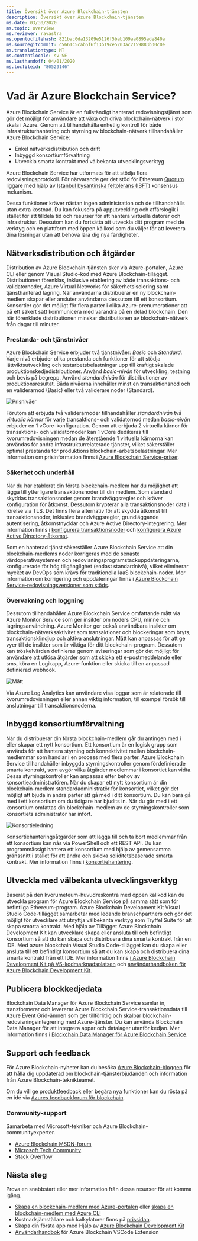 ```yaml
---
title: Översikt över Azure Blockchain-tjänsten
description: Översikt över Azure Blockchain-tjänsten
ms.date: 03/30/2020
ms.topic: overview
ms.reviewer: ravastra
ms.openlocfilehash: 821bac0da13209e5126f5bab109aa0895ade840a
ms.sourcegitcommit: c5661c5cab5f6f13b19ce5203ac2159883b30c0e
ms.translationtype: MT
ms.contentlocale: sv-SE
ms.lasthandoff: 04/01/2020
ms.locfileid: "80529146"
---
```

# <a name="what-is-azure-blockchain-service"></a>Vad är Azure Blockchain Service?

Azure Blockchain Service är en fullständigt hanterad redovisningstjänst som gör det möjligt för användare att växa och driva blockchain-nätverk i stor skala i Azure. Genom att tillhandahålla enhetlig kontroll för både infrastrukturhantering och styrning av blockchain-nätverk tillhandahåller Azure Blockchain Service:

* Enkel nätverksdistribution och drift
* Inbyggd konsortiumförvaltning
* Utveckla smarta kontrakt med välbekanta utvecklingsverktyg

Azure Blockchain Service har utformats för att stödja flera redovisningsprotokoll. För närvarande ger det stöd för Ethereum [Quorum](https://www.goquorum.com/) liggare med hjälp av [Istanbul bysantinska feltolerans (IBFT)](https://github.com/jpmorganchase/quorum/wiki/Quorum-Consensus) konsensus mekanism.

Dessa funktioner kräver nästan ingen administration och de tillhandahålls utan extra kostnad. Du kan fokusera på apputveckling och affärslogik i stället för att tilldela tid och resurser för att hantera virtuella datorer och infrastruktur. Dessutom kan du fortsätta att utveckla ditt program med de verktyg och en plattform med öppen källkod som du väljer för att leverera dina lösningar utan att behöva lära dig nya färdigheter.

## <a name="network-deployment-and-operations"></a>Nätverksdistribution och åtgärder

Distribution av Azure Blockchain-tjänsten sker via Azure-portalen, Azure CLI eller genom Visual Studio-kod med Azure Blockchain-tillägget. Distributionen förenklas, inklusive etablering av både transaktions- och validatornoder, Azure Virtual Networks för säkerhetsisolering samt tjänsthanterad lagring.  När användarna distribuerar en ny blockchain-medlem skapar eller ansluter användarna dessutom till ett konsortium.  Konsortier gör det möjligt för flera parter i olika Azure-prenumerationer att på ett säkert sätt kommunicera med varandra på en delad blockchain.  Den här förenklade distributionen minskar distributionen av blockchain-nätverk från dagar till minuter.

### <a name="performance-and-service-tiers"></a>Prestanda- och tjänstnivåer

Azure Blockchain Service erbjuder två tjänstnivåer: *Basic* och *Standard*. Varje nivå erbjuder olika prestanda och funktioner för att stödja lättviktsutveckling och testarbetsbelastningar upp till kraftigt skalade produktionskedjedistributioner. Använd *basic-nivån* för utveckling, testning och bevis på begrepp. Använd *standardnivån* för distributioner av produktionsresultat. Båda nivåerna innehåller minst en transaktionsnod och en validerarnod (Basic) eller två validerare noder (Standard). 

![Prisnivåer](./media/overview/pricing-tiers.png)

Förutom att erbjuda två validerarnoder tillhandahåller *standardnivån* två *virtuella kärnor* för varje transaktions- och validatornod medan *basic-nivån* erbjuder en 1 vCore-konfiguration.  Genom att erbjuda 2 virtuella kärnor för transaktions- och validatornoder kan 1 vCore dedikeras till kvorumredovisningen medan de återstående 1 virtuella kärnorna kan användas för andra infrastrukturrelaterade tjänster, vilket säkerställer optimal prestanda för produktions blockchain-arbetsbelastningar. Mer information om prisinformation finns i [Azure Blockchain Service-priser](https://azure.microsoft.com/pricing/details/blockchain-service).

### <a name="security-and-maintenance"></a>Säkerhet och underhåll

När du har etablerat din första blockchain-medlem har du möjlighet att lägga till ytterligare transaktionsnoder till din medlem.  Som standard skyddas transaktionsnoder genom brandväggsregler och kräver konfiguration för åtkomst.  Dessutom krypterar alla transaktionsnoder data i rörelse via TLS.  Det finns flera alternativ för att skydda åtkomst till transaktionsnoder, inklusive brandväggsregler, grundläggande autentisering, åtkomstnycklar och Azure Active Directory-integrering. Mer information finns i [konfigurera transaktionsnoder](configure-transaction-nodes.md) och [konfigurera Azure Active Directory-åtkomst](configure-aad.md).

Som en hanterad tjänst säkerställer Azure Blockchain Service att din blockchain-medlems noder korrigeras med de senaste värdoperativsystemen och redovisningsprogramstackuppdateringarna, konfigurerade för hög tillgänglighet (endast standardnivå), vilket eliminerar mycket av DevOps som krävs för traditionella IaaS blockchain-noder.  Mer information om korrigering och uppdateringar finns i [Azure Blockchain Service-redovisningsversioner som stöds](ledger-versions.md).

### <a name="monitoring-and-logging"></a>Övervakning och loggning

Dessutom tillhandahåller Azure Blockchain Service omfattande mått via Azure Monitor Service som ger insikter om noders CPU, minne och lagringsanvändning.  Azure Monitor ger också användbara insikter om blockchain-nätverksaktivitet som transaktioner och blockeringar som bryts, transaktionsklindjup och aktiva anslutningar.  Mått kan anpassas för att ge vyer till de insikter som är viktiga för ditt blockchain-program.  Dessutom kan tröskelvärden definieras genom aviseringar som gör det möjligt för användare att utlösa åtgärder som att skicka ett e-postmeddelande eller sms, köra en Logikapp, Azure-funktion eller skicka till en anpassad definierad webhook.

![Mått](./media/overview/metrics.png)

Via Azure Log Analytics kan användare visa loggar som är relaterade till kvorumredovisningen eller annan viktig information, till exempel försök till anslutningar till transaktionsnoderna.

## <a name="built-in-consortium-management"></a>Inbyggd konsortiumförvaltning

När du distribuerar din första blockchain-medlem går du antingen med i eller skapar ett nytt konsortium.  Ett konsortium är en logisk grupp som används för att hantera styrning och konnektivitet mellan blockchain-medlemmar som handlar i en process med flera parter.  Azure Blockchain Service tillhandahåller inbyggda styrningskontroller genom fördefinierade smarta kontrakt, som avgör vilka åtgärder medlemmar i konsortiet kan vidta.  Dessa styrningskontroller kan anpassas efter behov av konsortieadministratören. När du skapar ett nytt konsortium är din blockchain-medlem standardadministratör för konsortiet, vilket gör det möjligt att bjuda in andra parter att gå med i ditt konsortium.  Du kan bara gå med i ett konsortium om du tidigare har bjudits in.  När du går med i ett konsortium omfattas din blockchain-medlem av de styrningskontroller som konsortiets administratör har infört.

![Konsortieledning](./media/overview/consortium.png)

Konsortiehanteringsåtgärder som att lägga till och ta bort medlemmar från ett konsortium kan nås via PowerShell och ett REST API. Du kan programmässigt hantera ett konsortium med hjälp av gemensamma gränssnitt i stället för att ändra och skicka soliditetsbaserade smarta kontrakt. Mer information finns i [konsortiehantering](consortium.md).

## <a name="develop-using-familiar-development-tools"></a>Utveckla med välbekanta utvecklingsverktyg

Baserat på den kvorumeteum-huvudreskontra med öppen källkod kan du utveckla program för Azure Blockchain Service på samma sätt som för befintliga Ethereum-program. Azure Blockchain Development Kit Visual Studio Code-tillägget samarbetar med ledande branschpartners och gör det möjligt för utvecklare att utnyttja välbekanta verktyg som Tryffel Suite för att skapa smarta kontrakt. Med hjälp av Tillägget Azure Blockchain Development Kit kan utvecklare skapa eller ansluta till och befintligt konsortium så att du kan skapa och distribuera dina smarta kontrakt från en IDE. Med azure blockchain Visual Studio Code-tillägget kan du skapa eller ansluta till ett befintligt konsortium så att du kan skapa och distribuera dina smarta kontrakt från ett IDE. Mer information finns [i Azure Blockchain Development Kit på VS-kodmarknadsplatsen](https://aka.ms/vscodebcextension) och [användarhandboken för Azure Blockchain Development Kit](https://aka.ms/vscodebcextensionwiki).

## <a name="publish-blockchain-data"></a>Publicera blockkedjedata

Blockchain Data Manager för Azure Blockchain Service samlar in, transformerar och levererar Azure Blockchain Service-transaktionsdata till Azure Event Grid-ämnen som ger tillförlitlig och skalbar blockchain-redovisningsintegrering med Azure-tjänster. Du kan använda Blockchain Data Manager för att integrera appar och datalager utanför kedjan. Mer information finns i [Blockchain Data Manager för Azure Blockchain Service](data-manager.md).

## <a name="support-and-feedback"></a>Support och feedback

För Azure Blockchain-nyheter kan du besöka [Azure Blockchain-bloggen](https://azure.microsoft.com/blog/topics/blockchain/) för att hålla dig uppdaterad om blockchain-tjänsterbjudanden och information från Azure Blockchain-teknikteamet.

Om du vill ge produktfeedback eller begära nya funktioner kan du rösta på en idé via [Azures feedbackforum för blockchain](https://aka.ms/blockchainuservoice).

### <a name="community-support"></a>Community-support

Samarbeta med Microsoft-tekniker och Azure Blockchain-communityexperter.

* [Azure Blockchain MSDN-forum](https://social.msdn.microsoft.com/Forums/home?forum=azureblockchain)
* [Microsoft Tech Community](https://techcommunity.microsoft.com/t5/Blockchain/bd-p/AzureBlockchain)
* [Stack Overflow](https://stackoverflow.com/questions/tagged/AzureBlockchainService)

## <a name="next-steps"></a>Nästa steg

Prova en snabbstart eller mer information från dessa resurser för att komma igång.
* [Skapa en blockchain-medlem med Azure-portalen](create-member.md) eller [skapa en blockchain-medlem med Azure CLI](create-member-cli.md)
* Kostnadsjämställare och kalkylatorer finns på [prissidan](https://azure.microsoft.com/pricing/details/blockchain-service).
* Skapa din första app med Hjälp av [Azure Blockchain Development Kit](https://github.com/Azure-Samples/blockchain-devkit)
* [Användarhandbok](https://github.com/Microsoft/vscode-azure-blockchain-ethereum/wiki) för Azure Blockchain VSCode Extension
